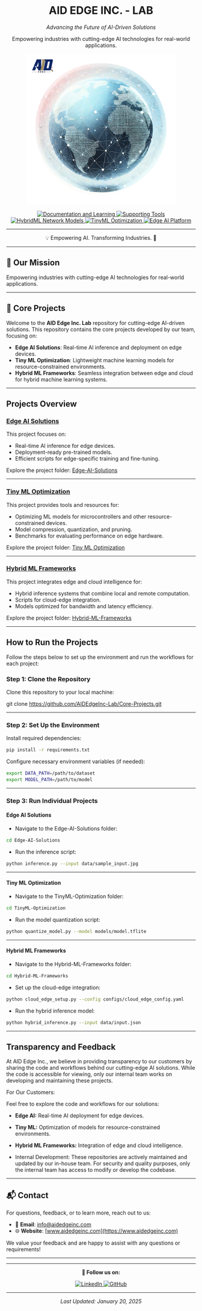 <h1 align="center">AID EDGE INC. - LAB</h1>
<p align="center"><i>Advancing the Future of AI-Driven Solutions</i></p>

<p align="center">
  Empowering industries with cutting-edge AI technologies for real-world applications.
</p>



<p align="center">
  <img src="AEI-Lab-Image1.png" alt="AID Edge Inc. Logo" height="400"/>
</p>



<p align="center">
  <a href="https://github.com/AIDEdgeInc-Lab/Documentation-and-Learning">
    <img src="https://img.shields.io/badge/Documentation%20and%20Learning-Pastel%20Lavender?style=for-the-badge&color=E6E6FA" alt="Documentation and Learning" title="Learn about AI concepts and tools">
  </a>
  <a href="https://github.com/AIDEdgeInc-Lab/Supporting-Tools">
    <img src="https://img.shields.io/badge/Supporting%20Tools-Pastel%20Sky%20Blue?style=for-the-badge&color=CCE7FF" alt="Supporting Tools" title="Explore tools and resources to accelerate AI development">
  </a>
  <a href="https://github.com/AIDEdgeInc-Lab/HybridML-Network-Models">
    <img src="https://img.shields.io/badge/HybridML%20Network%20Models-Pastel%20Mint?style=for-the-badge&color=CCFFE5" alt="HybridML Network Models" title="Discover frameworks for hybrid AI models">
  </a>
  <a href="https://github.com/AIDEdgeInc-Lab/TinyML-Optimization">
    <img src="https://img.shields.io/badge/TinyML%20Optimization-Pastel%20Peach?style=for-the-badge&color=FFE5CC" alt="TinyML Optimization" title="Learn about lightweight models for edge devices">
  </a>
  <a href="https://github.com/AIDEdgeInc-Lab/Edge-AI-Platform">
    <img src="https://img.shields.io/badge/Edge%20AI%20Platform-Pastel%20Gray?style=for-the-badge&color=F0F0F0" alt="Edge AI Platform" title="Discover solutions for edge AI deployment">
  </a>
</p>



---

<p align="center">💡 Empowering AI. Transforming Industries. 🚀</p>

---



## 🚀 Our Mission

Empowering industries with cutting-edge AI technologies for real-world applications.

---

## 🌟 Core Projects

Welcome to the **AID Edge Inc. Lab** repository for cutting-edge AI-driven solutions. This repository contains the core projects developed by our team, focusing on:

- **Edge AI Solutions**: Real-time AI inference and deployment on edge devices.
- **Tiny ML Optimization**: Lightweight machine learning models for resource-constrained environments.
- **Hybrid ML Frameworks**: Seamless integration between edge and cloud for hybrid machine learning systems.



---

## Projects Overview

### [Edge AI Solutions](Edge-AI-Solutions/README.md)
This project focuses on:
- Real-time AI inference for edge devices.
- Deployment-ready pre-trained models.
- Efficient scripts for edge-specific training and fine-tuning.

Explore the project folder: [Edge-AI-Solutions](Edge-AI-Solutions/)

---


### [Tiny ML Optimization](TinyML-Optimization/README.md)
This project provides tools and resources for:
- Optimizing ML models for microcontrollers and other resource-constrained devices.
- Model compression, quantization, and pruning.
- Benchmarks for evaluating performance on edge hardware.

Explore the project folder: [Tiny ML Optimization](Tiny%20ML%20Optimization/)


---

### [Hybrid ML Frameworks](Hybrid-ML-Frameworks/README.md)
This project integrates edge and cloud intelligence for:
- Hybrid inference systems that combine local and remote computation.
- Scripts for cloud-edge integration.
- Models optimized for bandwidth and latency efficiency.

Explore the project folder: [Hybrid-ML-Frameworks](Hybrid-ML-Frameworks/)



---

## How to Run the Projects

Follow the steps below to set up the environment and run the workflows for each project:


### Step 1: Clone the Repository
Clone this repository to your local machine:

git clone https://github.com/AIDEdgeInc-Lab/Core-Projects.git


---

### Step 2: Set Up the Environment

Install required dependencies:

```bash
pip install -r requirements.txt
```

Configure necessary environment variables (if needed):
```bash
export DATA_PATH=/path/to/dataset
export MODEL_PATH=/path/to/model
```


---

### Step 3: Run Individual Projects

#### Edge AI Solutions

- Navigate to the Edge-AI-Solutions folder:

```bash
cd Edge-AI-Solutions
```
- Run the inference script:

```bash
python inference.py --input data/sample_input.jpg
```
---
#### Tiny ML Optimization

- Navigate to the TinyML-Optimization folder:

```bash
cd TinyML-Optimization
```

- Run the model quantization script:

```bash
python quantize_model.py --model models/model.tflite
```
---
#### Hybrid ML Frameworks

- Navigate to the Hybrid-ML-Frameworks folder:

```bash
cd Hybrid-ML-Frameworks
```

- Set up the cloud-edge integration:

```bash
python cloud_edge_setup.py --config configs/cloud_edge_config.yaml
```

- Run the hybrid inference model:

```bash
python hybrid_inference.py --input data/input.json
```


---

## Transparency and Feedback

At AID Edge Inc., we believe in providing transparency to our customers by sharing the code and workflows behind our cutting-edge AI solutions. While the code is accessible for viewing, only our internal team works on developing and maintaining these projects.

For Our Customers:

Feel free to explore the code and workflows for our solutions:
- **Edge AI:** Real-time AI deployment for edge devices.
- **Tiny ML:** Optimization of models for resource-constrained environments.
- **Hybrid ML Frameworks:** Integration of edge and cloud intelligence.

- Internal Development:
These repositories are actively maintained and updated by our in-house team. For security and quality purposes, only the internal team has access to modify or develop the codebase.


---

## 📬 Contact

For questions, feedback, or to learn more, reach out to us:

- 📧 **Email**: [info@aidedgeinc.com](mailto:info@aidedgeinc.com)
- 🌐 **Website**: [www.aidedgeinc.com](https://www.aidedgeinc.com)

We value your feedback and are happy to assist with any questions or requirements!

---

---


<p align="center">
  <strong>🌟 Follow us on:</strong>
</p>
<p align="center">
  <a href="https://www.linkedin.com/company/aid-edge-inc">
    <img src="https://img.shields.io/badge/LinkedIn-AID%20Edge%20Inc.-Pastel%20Blue?style=for-the-badge&color=CCE7FF" alt="LinkedIn">
  </a>
  <a href="https://github.com/AIDEdgeInc-Lab">
    <img src="https://img.shields.io/badge/GitHub-AID%20Edge%20Inc.-Pastel%20Gray?style=for-the-badge&color=F0F0F0" alt="GitHub">
  </a>
</p>

<hr>

<p align="center">
  <i>Last Updated: January 20, 2025</i>
</p>


